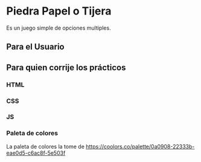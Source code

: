 # Piedra Papel o Tijera
Es un juego simple de opciones multiples. 

## Para el Usuario

## Para quien corrije los prácticos

### HTML 

### CSS

### JS

### Paleta de colores 

La paleta de colores la tome de https://coolors.co/palette/0a0908-22333b-eae0d5-c6ac8f-5e503f



